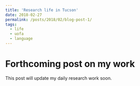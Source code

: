 ```yaml
---
title: 'Research life in Tucson'
date: 2018-02-27
permalink: /posts/2018/02/blog-post-1/
tags:
  - life
  - uofa
  - language
---
```


Forthcoming post on my work
======

This post will update my daily research work soon.
